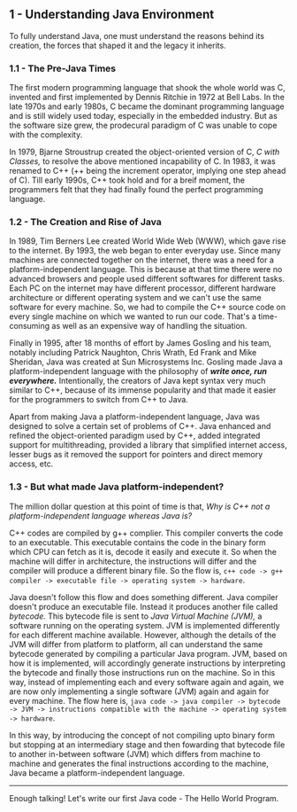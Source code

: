 ## 1 - Understanding Java Environment

To fully understand Java, one must understand the reasons behind its creation, the forces that shaped it and the legacy it inherits. 

### 1.1 - The Pre-Java Times

The first modern programming language that shook the whole world was C, invented and first implemented by Dennis Ritchie in 1972 at Bell Labs. In the late 1970s and early 1980s, C became the dominant programming language and is still widely used today, especially in the embedded industry. But as the software size grew, the prodecural paradigm of C was unable to cope with the complexity. 

In 1979, Bjarne Stroustrup created the object-oriented version of C, _C with Classes,_ to resolve the above mentioned incapability of C. In 1983, it was renamed to C++ (++ being the increment operator, implying one step ahead of C). Till early 1990s, C++ took hold and for a breif moment, the programmers felt that they had finally found the perfect programming language. 

### 1.2 - The Creation and Rise of Java

In 1989, Tim Berners Lee created World Wide Web (WWW), which gave rise to the internet. By 1993, the web began to enter everyday use. Since many machines are connected together on the internet, there was a need for a platform-independent language. This is because at that time there were no advanced browsers and people used different softwares for different tasks. Each PC on the internet may have different processor, different hardware architecture or different operating system and we can't use the same software for every machine. So, we had to compile the C++ source code on every single machine on which we wanted to run our code. That's a time-consuming as well as an expensive way of handling the situation.

Finally in 1995, after 18 months of effort by James Gosling and his team, notably including Patrick Naughton, Chris Wrath, Ed Frank and Mike Sheridan, Java was created at Sun Microsystems Inc. Gosling made Java a platform-independent language with the philosophy of **_write once, run everywhere._** Intentionally, the creators of Java kept syntax very much similar to C++, because of its immense popularity and that made it easier for the programmers to switch from C++ to Java. 

Apart from making Java a platform-independent language, Java was designed to solve a certain set of problems of C++. Java enhanced and refined the object-oriented paradigm used by C++, added integrated support for multithreading, provided a library that simplified internet access, lesser bugs as it removed the support for pointers and direct memory access, etc.   

### 1.3 - But what made Java platform-independent?

The million dollar question at this point of time is that, _Why is C++ not a platform-independent language whereas Java is?_ 

C++ codes are compiled by g++ complier. This compiler converts the code to an executable. This executable contains the code in the binary form which CPU can fetch as it is, decode it easily and execute it. So when the machine will differ in architecture, the instructions will differ and the compiler will produce a different binary file. So the flow is, `c++ code -> g++ compiler -> executable file -> operating system -> hardware`. 

Java doesn't follow this flow and does something different. Java compiler doesn't produce an executable file. Instead it produces another file called _bytecode._ This bytecode file is sent to _Java Virtual Machine (JVM),_ a software running on the operating system. JVM is implemented differently for each different machine available. However, although the details of the JVM will differ from platform to platform, all can understand the same bytecode generated by compiling a particular Java program. JVM, based on how it is implemented, will accordingly generate instructions by interpreting the bytecode and finally those instructions run on the machine. So in this way, instead of implementing each and every software again and again, we are now only implementing a single software (JVM) again and again for every machine. The flow here is, `java code -> java compiler -> bytecode -> JVM -> instructions compatible with the machine -> operating system -> hardware`.  

In this way, by introducing the concept of not compiling upto binary form but stopping at an intermediary stage and then fowarding that bytecode file to another in-between software (JVM) which differs from machine to machine and generates the final instructions according to the machine, Java became a platform-independent language. 

<hr/>

Enough talking! Let's write our first Java code - The Hello World Program. 